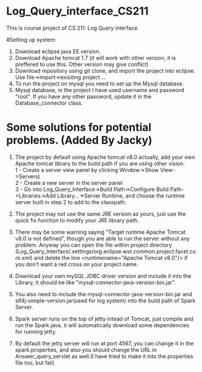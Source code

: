 # Log_Query_interface_CS211
This is course project of CS 211: Log Query interface

#Setting up system:
1) Download eclipse java EE version. <br>
2) Download Apache tomcat 1.7 (it will work with other version, it is preffered to use this. Other version may give conflict)<br>
3) Download repository using git clone, and import the project into eclipse. Use file->import->exisiting project ...<br>
4) To run the project on mysql you need to set up the Mysql database.<br>
5) Mysql database, in the project I have used username and password "root". If you have any other password, update it in the Database_connector class.<br>


# Some solutions for potential problems. (Added By Jacky)

1) The project by default using Apache tomcat v8.0 actually, add your own Apache tomcat library to the build path if you are using other vision.<br> 
   1 - Create a server view panel by clicking Window->Show View->Servers)<br>
   2 - Create a new server in the server panel<br>
   3 - Go into Log_Query_Interface->Build Path->Configure Build Path->Libraries->Add Library...->Server Runtime, and choose the runtime server built in step 2 to add to the classpath. <br>
   
2) The project may not use the same JRE version as yours, just use the quick fix function to modify your JRE library path. <br>

3) There may be some warning saying “Target runtime Apache Tomcat v8.0 is not defined”, though you are able to run the server without any problem. Anyway you can open the file within project directory (Log_Query_Interface/.settings/org.eclipse.wst.common.project.facet.core.xml) and delete the line  <runtimename="Apache Tomcat v8.0"/> if you don't want a red cross on your project name. <br>

4) Download your own mySQL JDBC driver version and include it into the Library, it should be like "mysql-connector-java-version-bin.jar".<br>

5) You also need to include the mysql-connector-java-version-bin.jar and slf4j-simple-version.jar(used for log system) into the build path of Spark Server.<br> 

6) Spark server runs on the top of jetty intead of Tomcat, just compile and run the Spark.java, it will automatically download some dependencies for running jetty.<br>

7) By default the jetty server will run at port 4567, you can change it in the spark.properties, and also you should change the URL in Answer_query_servlet as well.(I have tried to make it into the properties file too, but fail) <br>